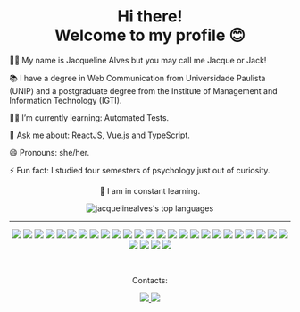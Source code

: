 <h1 align="center">
  Hi there!<br />
  Welcome to my profile 😊
</h1>

<p>👩‍💻 My name is Jacqueline Alves but you may call me Jacque or Jack!</p>
<p>📚 I have a degree in Web Communication from Universidade Paulista (UNIP) and a postgraduate degree from the Institute of Management and Information Technology (IGTI).</p>
<p>👩‍🏫 I’m currently learning: Automated Tests.</p>
<p>💬 Ask me about: ReactJS, Vue.js and TypeScript.</p>
<p>😄 Pronouns: she/her.</p>
<p>⚡ Fun fact: I studied four semesters of psychology just out of curiosity.</p>

  <div align="center">
    <p>🚀 I am in constant learning.</p>
    <img src="https://github-readme-stats.vercel.app/api/top-langs/?username=jacquelinealves&langs_count=6&layout=compact&theme=dracula" alt="jacquelinealves's top languages"/>
  </div>

  <hr>
	<p align="center">
		<img src="https://img.shields.io/badge/HTML5-E34F26?style=for-the-badge&logo=html5&logoColor=white" />
		<img src="https://img.shields.io/badge/CSS3-1572B6?style=for-the-badge&logo=css3&logoColor=white" />
		<img src="https://img.shields.io/badge/JavaScript-F7DF1E?style=for-the-badge&logo=javascript&logoColor=black" />
		<img src="https://img.shields.io/badge/typescript-%23007ACC.svg?style=for-the-badge&logo=typescript&logoColor=white" />
		<img src="https://img.shields.io/badge/React-20232A?style=for-the-badge&logo=react&logoColor=61DAFB" />
    <img src="https://img.shields.io/badge/Vue.js-35495E?style=for-the-badge&logo=vuedotjs&logoColor=4FC08D" />
		<img src="https://img.shields.io/badge/jQuery-0769AD?style=for-the-badge&logo=jquery&logoColor=white" />
		<img src="https://img.shields.io/badge/GIT-E44C30?style=for-the-badge&logo=git&logoColor=white" />
		<img src="https://img.shields.io/badge/NPM-%23CB3837.svg?style=for-the-badge&logo=npm&logoColor=white" />
		<img src="https://img.shields.io/badge/Node.js-43853D?style=for-the-badge&logo=node.js&logoColor=white" />
		<img src="https://img.shields.io/badge/SASS-hotpink.svg?style=for-the-badge&logo=SASS&logoColor=white" />
		<img src="https://img.shields.io/badge/stylus-%23ff6347.svg?style=for-the-badge&logo=stylus&logoColor=white" />
		<img src="https://img.shields.io/badge/styled--components-DB7093?style=for-the-badge&logo=styled-components&logoColor=white" />
		<img src="https://img.shields.io/badge/chart.js-F5788D.svg?style=for-the-badge&logo=chart.js&logoColor=white" />
		<img src="https://img.shields.io/badge/Jest-323330?style=for-the-badge&logo=Jest&logoColor=white" />
		<img src="https://img.shields.io/badge/GULP-%23CF4647.svg?style=for-the-badge&logo=gulp&logoColor=white" />
		<img src="https://img.shields.io/badge/-Storybook-FF4785?style=for-the-badge&logo=storybook&logoColor=white" />
		<img src="https://img.shields.io/badge/ESLint-4B3263?style=for-the-badge&logo=eslint&logoColor=white" />
		<img src="https://img.shields.io/badge/-GraphQL-E10098?style=for-the-badge&logo=graphql&logoColor=white" />
		<img src="https://img.shields.io/badge/Bootstrap-563D7C?style=for-the-badge&logo=bootstrap&logoColor=white" />
		<img src="https://img.shields.io/badge/Wordpress-21759B?style=for-the-badge&logo=wordpress&logoColor=white" />
    <img src="https://img.shields.io/badge/php-%23777BB4.svg?style=for-the-badge&logo=php&logoColor=white" />
		<img src="https://img.shields.io/badge/laravel-%23FF2D20.svg?style=for-the-badge&logo=laravel&logoColor=white" />
		<img src="https://img.shields.io/badge/MySQL-005C84?style=for-the-badge&logo=mysql&logoColor=white" />
		<img src="https://img.shields.io/badge/docker-%230db7ed.svg?style=for-the-badge&logo=docker&logoColor=white" />
		<img src="https://img.shields.io/badge/Postman-FF6C37?style=for-the-badge&logo=postman&logoColor=white" />
		<img src="https://img.shields.io/badge/-Swagger-%23Clojure?style=for-the-badge&logo=swagger&logoColor=white" />
		<img src="https://img.shields.io/badge/jenkins-%232C5263.svg?style=for-the-badge&logo=jenkins&logoColor=white" />
		<img src="https://img.shields.io/badge/Google%20Analytics-E37400?style=for-the-badge&logo=google%20analytics&logoColor=white" />
	</p>
	<br>

  <div>
		<p align="center">Contacts:</p>
		<p align="center">
			<a href = "mailto:jacque.alvesilva@gmail.com">
				<img src="https://img.shields.io/badge/Gmail-D14836?style=for-the-badge&logo=gmail&logoColor=white">
			</a>
			<a href="https://www.linkedin.com/in/jacquelinealvesilva" target="_blank">
				<img src="https://img.shields.io/badge/-LinkedIn-%230077B5?style=for-the-badge&logo=linkedin&logoColor=white">
			</a>
		</p>
	</div>
